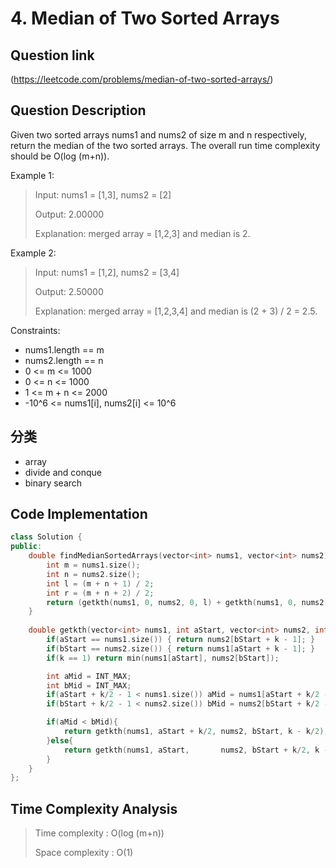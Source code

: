 # 4. Median of Two Sorted Arrays

## Question link
(https://leetcode.com/problems/median-of-two-sorted-arrays/)

## Question Description
Given two sorted arrays nums1 and nums2 of size m and n respectively, return the median of the two sorted arrays.
The overall run time complexity should be O(log (m+n)).

Example 1:
> Input: nums1 = [1,3], nums2 = [2]
>
> Output: 2.00000
>
> Explanation: merged array = [1,2,3] and median is 2.

Example 2:
> Input: nums1 = [1,2], nums2 = [3,4]
>
> Output: 2.50000
> 
> Explanation: merged array = [1,2,3,4] and median is (2 + 3) / 2 = 2.5.
 
Constraints:
* nums1.length == m
* nums2.length == n
* 0 <= m <= 1000
* 0 <= n <= 1000
* 1 <= m + n <= 2000
* -10^6 <= nums1[i], nums2[i] <= 10^6

## 分类
- array
- divide and conque
- binary search

## Code Implementation
```c++
class Solution {
public:
    double findMedianSortedArrays(vector<int> nums1, vector<int> nums2) {
        int m = nums1.size();
        int n = nums2.size();
        int l = (m + n + 1) / 2;
        int r = (m + n + 2) / 2;
        return (getkth(nums1, 0, nums2, 0, l) + getkth(nums1, 0, nums2, 0, r)) / 2.0;
    }
  
    double getkth(vector<int> nums1, int aStart, vector<int> nums2, int bStart, int k){
        if(aStart == nums1.size()) { return nums2[bStart + k - 1]; }
        if(bStart == nums2.size()) { return nums1[aStart + k - 1]; }
        if(k == 1) return min(nums1[aStart], nums2[bStart]);

        int aMid = INT_MAX;
        int bMid = INT_MAX;
        if(aStart + k/2 - 1 < nums1.size()) aMid = nums1[aStart + k/2 - 1];
        if(bStart + k/2 - 1 < nums2.size()) bMid = nums2[bStart + k/2 - 1];

        if(aMid < bMid){
            return getkth(nums1, aStart + k/2, nums2, bStart, k - k/2);
        }else{
            return getkth(nums1, aStart,       nums2, bStart + k/2, k - k/2);
        }
    }
};
```

## Time Complexity Analysis
> Time complexity  : O(log (m+n))
>
> Space complexity : O(1)
